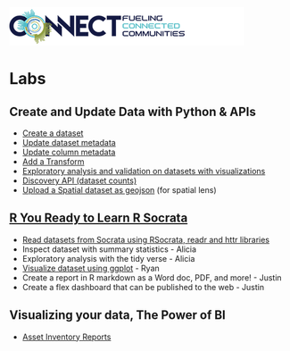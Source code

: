 ![Tyler Connect](https://github.com/aliciatb/connect/blob/master/images/connect_logo.png)

# Labs

## Create and Update Data with Python & APIs

- [Create a dataset](notebooks/create_dataset.ipynb)
- [Update dataset metadata](notebooks/update_dataset_metadata.ipynb)
- [Update column metadata](notebooks/update_column_metadata.ipynb)
- [Add a Transform](notebooks/add_transform.ipynb)
- [Exploratory analysis and validation on datasets with visualizations](notebooks/city_of_mesa_use_cases.ipynb)
- [Discovery API (dataset counts)](notebooks/city_of_mesa_use_cases.ipynb)
- [Upload a Spatial dataset as geojson](notebooks/create_dataset_geojson.ipynb) (for spatial lens)

## [R You Ready to Learn R Socrata](https://aliciatb.github.io/connect/)

- [Read datasets from Socrata using RSocrata, readr and httr libraries](https://aliciatb.github.io/connect/read_data.html)
- Inspect dataset with summary statistics - Alicia
- Exploratory analysis with the tidy verse - Alicia
- [Visualize dataset using ggplot](https://aliciatb.github.io/connect/visualize_data.html) - Ryan
- Create a report in R markdown as a Word doc, PDF, and more! - Justin
- Create a flex dashboard that can be published to the web - Justin

## Visualizing your data, The Power of BI
- [Asset Inventory Reports](https://alicia.data.socrata.com/stories/s/48mh-jv64)